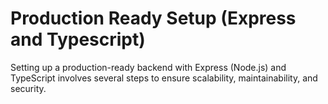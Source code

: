 # Production Ready Setup (Express and Typescript)

Setting up a production-ready backend with Express (Node.js) and TypeScript involves several steps to ensure scalability, maintainability, and security.